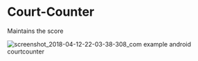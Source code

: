 # Court-Counter
Maintains the score 


![screenshot_2018-04-12-22-03-38-308_com example android courtcounter](https://user-images.githubusercontent.com/29420591/38691110-73bf3932-3e9d-11e8-902a-b60bb8a4e7b8.png)
